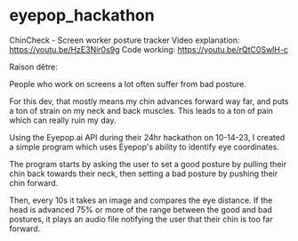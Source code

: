 # eyepop_hackathon
ChinCheck - Screen worker posture tracker
Video explanation: https://youtu.be/HzE3Nir0s9g
Code working: https://youtu.be/rQtC0SwlH-c


Raison dêtre:

People who work on screens a lot often suffer from bad posture. 

For this dev, that mostly means my chin advances forward way far, and puts a ton of strain on my neck and back muscles. 
This leads to a ton of pain which can really ruin my day. 

Using the Eyepop.ai API during their 24hr hackathon on 10-14-23, I created a simple program which uses Eyepop's ability to identify eye coordinates. 

The program starts by asking the user to set a good posture by pulling their chin back towards their neck, then setting a bad posture by pushing their chin forward. 

Then, every 10s it takes an image and compares the eye distance. If the head is advanced 75% or more of the range between the good and bad postures, it plays an audio file notifying the user that their chin is too far forward. 

